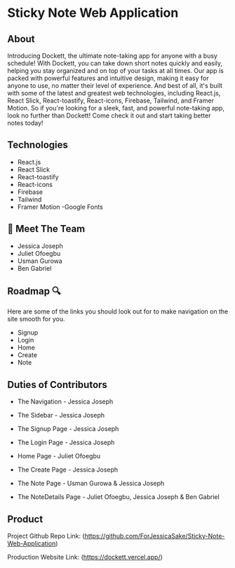 # Sticky Note Web Application

## About 
Introducing Dockett, the ultimate note-taking app for anyone with a busy schedule! With Dockett, you can take down short notes quickly and easily, helping you stay organized and on top of your tasks at all times. Our app is packed with powerful features and intuitive design, making it easy for anyone to use, no matter their level of experience. And best of all, it's built with some of the latest and greatest web technologies, including React.js, React Slick, React-toastify, React-icons, Firebase, Tailwind, and Framer Motion. So if you're looking for a sleek, fast, and powerful note-taking app, look no further than Dockett! Come check it out and start taking better notes today!

## Technologies 
- React.js
- React Slick
- React-toastify
- React-icons
- Firebase
- Tailwind
- Framer Motion
-Google Fonts

## 👋  Meet The Team

- Jessica Joseph
- Juliet Ofoegbu
- Usman Gurowa
- Ben Gabriel
## Roadmap 🔍
Here are some of the links you should look out for to make navigation on the site smooth for you. 

- Signup
- Login 
- Home
- Create
- Note

## Duties of Contributors 

- The Navigation - Jessica Joseph

- The Sidebar - Jessica Joseph

- The Signup Page - Jessica Joseph

- The Login Page - Jessica Joseph

- Home Page - Juliet Ofoegbu

- The Create Page - Jessica Joseph

- The Note Page - Usman Gurowa & Jessica Joseph

- The NoteDetails Page - Juliet Ofoegbu, Jessica Joseph & Ben Gabriel

<!-- THE PRODUCT LINK -->

## Product 

Project Github Repo Link: (https://github.com/ForJessicaSake/Sticky-Note-Web-Application)

Production Website Link: (https://dockett.vercel.app/)
